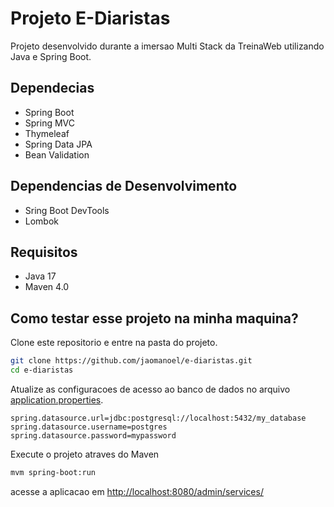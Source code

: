 # Projeto E-Diaristas

Projeto desenvolvido durante a imersao Multi Stack da TreinaWeb utilizando Java e Spring Boot.

## Dependecias
- Spring Boot
- Spring MVC
- Thymeleaf
- Spring Data JPA
- Bean Validation

## Dependencias de Desenvolvimento
- Sring Boot DevTools
- Lombok

## Requisitos
- Java 17
- Maven 4.0

## Como testar esse projeto na minha maquina?
Clone este repositorio e entre na pasta do projeto.

```sh
git clone https://github.com/jaomanoel/e-diaristas.git
cd e-diaristas
```

Atualize as configuracoes de acesso ao banco de dados no arquivo [application.properties](src/main/resources/application.properties).

```properties
spring.datasource.url=jdbc:postgresql://localhost:5432/my_database
spring.datasource.username=postgres
spring.datasource.password=mypassword
```

Execute o projeto atraves do Maven

```sh
mvm spring-boot:run
```

acesse a aplicacao em [http://localhost:8080/admin/services/](http://localhost:8080/admin/services/)